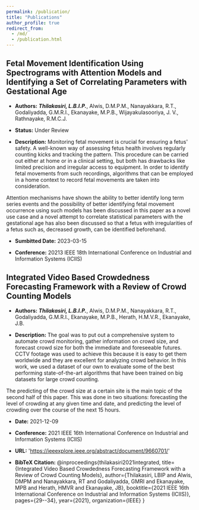 ```yaml
---
permalink: /publication/
title: "Publications"
author_profile: true
redirect_from: 
  - /md/
  - /publication.html
---
```


## Fetal Movement Identification Using Spectrograms with Attention Models and Identifying a Set of Correlating Parameters with Gestational Age

* **Authors:** ***Thilakasiri, L.B.I.P.***, Alwis, D.M.P.M., Nanayakkara, R.T., Godaliyadda, G.M.R.I.,
Ekanayake, M.P.B., Wijayakulasooriya, J. V., Rathnayake, R.M.C.J.

* **Status:** Under Review

* **Description:** Monitoring fetal movement is crucial for ensuring a fetus' safety. A well-known way of assessing fetus health involves regularly counting kicks and tracking the pattern. This procedure can be carried out either at home or in a clinical setting, but both has drawbacks like limited precision and irregular access to equipment. In order to identify fetal movements from such recordings, algorithms that can be employed in a home context to record fetal movements are taken into consideration. 

Attention mechanisms have shown the ability to better identify long term series events and the possibility of better identifying fetal movement occurrence using such models has been discussed in this paper as a novel use case and a novel attempt to correlate statistical parameters with the gestational age has also been discussed so that a fetus with irregularities of a fetus such as, decreased growth, can be identified beforehand.

* **Sumbitted Date:** 2023-03-15

* **Conference:** 20213 IEEE 18th International Conference on Industrial and Information Systems (ICIIS)

<!-- * **URL:** 'https://ieeexplore.ieee.org/abstract/document/9660701/'

* **BibTeX Citation:** @inproceedings{thilakasiri2021integrated,
  title={Integrated Video Based Crowdedness Forecasting Framework with a Review of Crowd Counting Models},
  author={Thilakasiri, LBIP and Alwis, DMPM and Nanayakkara, RT and Godaliyadda, GMRI and Ekanayake, MPB and Herath, HMVR and Ekanayake, JB},
  booktitle={2021 IEEE 16th International Conference on Industrial and Information Systems (ICIIS)},
  pages={29--34},
  year={2021},
  organization={IEEE}
} -->

## Integrated Video Based Crowdedness Forecasting Framework with a Review of Crowd Counting Models

* **Authors:** ***Thilakasiri, L.B.I.P.***, Alwis, D.M.P.M., Nanayakkara, R.T., Godaliyadda, G.M.R.I.,
Ekanayake, M.P.B., Herath, H.M.V.R., Ekanayake, J.B.

* **Description:** The goal was to put out a comprehensive system to automate crowd monitoring, gather information on crowd size, and forecast crowd size for both the immediate and foreseeable futures. CCTV footage was used to achieve this because it is easy to get them worldwide and they are excellent for analyzing crowd behavior. In this work, we used a dataset of our own to evaluate some of the best performing state-of-the-art algorithms that have been trained on big datasets for large crowd counting.

The predicting of the crowd size at a certain site is the main topic of the second half of this paper. This was done in two situations: forecasting the level of crowding at any given time and date, and predicting the level of crowding over the course of the next 15 hours.

* **Date:** 2021-12-09

* **Conference:** 2021 IEEE 16th International Conference on Industrial and Information Systems (ICIIS)

* **URL:** 'https://ieeexplore.ieee.org/abstract/document/9660701/'

* **BibTeX Citation:** @inproceedings{thilakasiri2021integrated,
  title={Integrated Video Based Crowdedness Forecasting Framework with a Review of Crowd Counting Models},
  author={Thilakasiri, LBIP and Alwis, DMPM and Nanayakkara, RT and Godaliyadda, GMRI and Ekanayake, MPB and Herath, HMVR and Ekanayake, JB},
  booktitle={2021 IEEE 16th International Conference on Industrial and Information Systems (ICIIS)},
  pages={29--34},
  year={2021},
  organization={IEEE}
}
